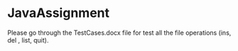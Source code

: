 # JavaAssignment
Please go through the TestCases.docx file for test all the file operations (ins, del , list, quit).
